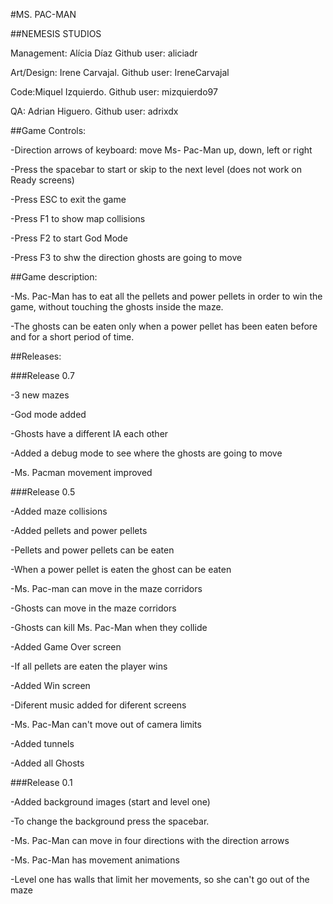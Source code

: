 
#MS. PAC-MAN


##NEMESIS STUDIOS


  Management: Alícia Díaz Github user: aliciadr
  
  Art/Design: Irene Carvajal. Github user: IreneCarvajal

  Code:Miquel Izquierdo. Github user: mizquierdo97

  QA: Adrian Higuero. Github user: adrixdx
  
  
  

##Game Controls:

  -Direction arrows of keyboard: move Ms- Pac-Man up, down, left or right
  
  -Press the spacebar to start or skip to the next level (does not work on Ready screens)

  -Press ESC to exit the game
  
  -Press F1 to show map collisions
  
  -Press F2 to start God Mode
  
  -Press F3 to shw the direction ghosts are going to move
  
  

##Game description:

   -Ms. Pac-Man has to eat all the pellets and power pellets in order to win the game, without touching the ghosts inside the maze.

   -The ghosts can be eaten only when a power pellet has been eaten before and for a short period of time.


##Releases:

###Release 0.7

-3 new mazes

-God mode added

-Ghosts have a different IA each other

-Added a debug mode to see where the ghosts are going to move

-Ms. Pacman movement improved

###Release 0.5

-Added maze collisions

-Added pellets and power pellets

-Pellets and power pellets can be eaten

-When a power pellet is eaten the ghost can be eaten

-Ms. Pac-man can move in the maze corridors

-Ghosts can move in the maze corridors

-Ghosts can kill Ms. Pac-Man when they collide

-Added Game Over screen

-If all pellets are eaten the player wins

-Added Win screen

-Diferent music added for diferent screens

-Ms. Pac-Man can't move out of camera limits

-Added tunnels

-Added all Ghosts

###Release 0.1

-Added background images (start and level one)

-To change the background press the spacebar.

-Ms. Pac-Man can move in four directions with the direction arrows

-Ms. Pac-Man has movement animations

-Level one has walls that limit her movements, so she can't go out of the maze








